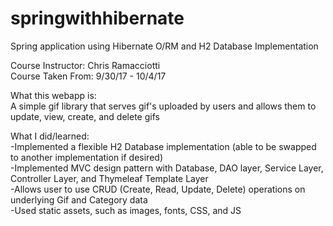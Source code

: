 # springwithhibernate
Spring application using Hibernate O/RM and H2 Database Implementation <br>

Course Instructor: Chris Ramacciotti <br>
Course Taken From: 9/30/17 - 10/4/17 <br>

What this webapp is: <br>
A simple gif library that serves gif's uploaded by users and allows them to update, view, create, and delete gifs <br>

What I did/learned: <br>
-Implemented a flexible H2 Database implementation (able to be swapped to another implementation if desired) <br>
-Implemented MVC design pattern with Database, DAO layer, Service Layer, Controller Layer, and Thymeleaf Template Layer <br>
-Allows user to use CRUD (Create, Read, Update, Delete) operations on underlying Gif and Category data <br>
-Used static assets, such as images, fonts, CSS, and JS <br>
